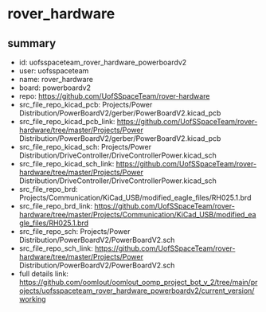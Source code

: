# rover_hardware
 
## summary 
* id: uofsspaceteam_rover_hardware_powerboardv2
* user: uofsspaceteam
* name: rover_hardware
* board: powerboardv2
* repo: https://github.com/UofSSpaceTeam/rover-hardware
* src_file_repo_kicad_pcb: Projects/Power Distribution/PowerBoardV2/gerber/PowerBoardV2.kicad_pcb
* src_file_repo_kicad_pcb_link: https://github.com/UofSSpaceTeam/rover-hardware/tree/master/Projects/Power Distribution/PowerBoardV2/gerber/PowerBoardV2.kicad_pcb
* src_file_repo_kicad_sch: Projects/Power Distribution/DriveController/DriveControllerPower.kicad_sch
* src_file_repo_kicad_sch_link: https://github.com/UofSSpaceTeam/rover-hardware/tree/master/Projects/Power Distribution/DriveController/DriveControllerPower.kicad_sch
* src_file_repo_brd: Projects/Communication/KiCad_USB/modified_eagle_files/RH025.1.brd
* src_file_repo_brd_link: https://github.com/UofSSpaceTeam/rover-hardware/tree/master/Projects/Communication/KiCad_USB/modified_eagle_files/RH025.1.brd
* src_file_repo_sch: Projects/Power Distribution/PowerBoardV2/PowerBoardV2.sch
* src_file_repo_sch_link: https://github.com/UofSSpaceTeam/rover-hardware/tree/master/Projects/Power Distribution/PowerBoardV2/PowerBoardV2.sch
* full details link: https://github.com/oomlout/oomlout_oomp_project_bot_v_2/tree/main/projects/uofsspaceteam_rover_hardware_powerboardv2/current_version/working  







